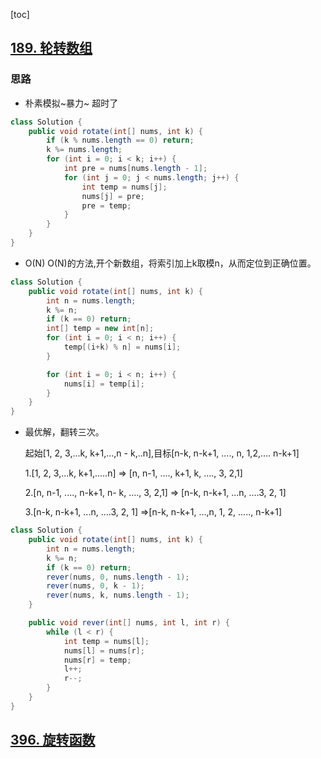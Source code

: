 [toc]

## [189. 轮转数组](https://leetcode-cn.com/problems/rotate-array/)

### 思路

- 朴素模拟~暴力~ 超时了

```java
class Solution {
    public void rotate(int[] nums, int k) {
        if (k % nums.length == 0) return;
        k %= nums.length;
        for (int i = 0; i < k; i++) {
            int pre = nums[nums.length - 1];
            for (int j = 0; j < nums.length; j++) {
                int temp = nums[j];
                nums[j] = pre;
                pre = temp;
            }
        }
    }
}
```

- O(N) O(N)的方法,开个新数组，将索引加上k取模n，从而定位到正确位置。

```java
class Solution {
    public void rotate(int[] nums, int k) {
        int n = nums.length;
        k %= n;
        if (k == 0) return;
        int[] temp = new int[n];
        for (int i = 0; i < n; i++) {
            temp[(i+k) % n] = nums[i];
        }

        for (int i = 0; i < n; i++) {
            nums[i] = temp[i];
        }
    }
}
```

- 最优解，翻转三次。

  起始[1, 2, 3,...k, k+1,...,n - k,..n],目标[n-k, n-k+1, ...., n, 1,2,.... n-k+1]

  1.[1, 2, 3,...k, k+1,.....n] => [n, n-1, ...., k+1, k, ...., 3, 2,1] 

  2.[n, n-1, ...., n-k+1, n- k, ...., 3, 2,1] => [n-k, n-k+1, ...n, ....3, 2, 1]

  3.[n-k, n-k+1, ...n, ....3, 2, 1] =>[n-k, n-k+1, ...,n, 1, 2, ....., n-k+1]

```java
class Solution {
    public void rotate(int[] nums, int k) {
        int n = nums.length;
        k %= n;
        if (k == 0) return;
        rever(nums, 0, nums.length - 1);
        rever(nums, 0, k - 1);
        rever(nums, k, nums.length - 1);
    }

    public void rever(int[] nums, int l, int r) {
        while (l < r) {
            int temp = nums[l];
            nums[l] = nums[r];
            nums[r] = temp;
            l++;
            r--;
        }
    }
}
```

## [396. 旋转函数](https://leetcode-cn.com/problems/rotate-function/)

